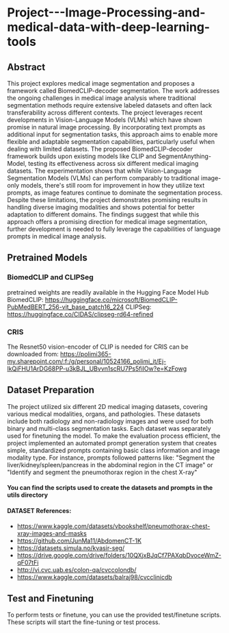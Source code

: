 # Project---Image-Processing-and-medical-data-with-deep-learning-tools

## Abstract

This project explores medical image segmentation and proposes a framework called BiomedCLIP-decoder segmentation. The work addresses the ongoing challenges in medical image analysis where traditional segmentation methods require extensive labeled datasets and often lack transferability across different contexts. The project leverages recent developments in Vision-Language Models (VLMs) which have shown promise in natural image processing. By incorporating text prompts as additional input for segmentation tasks, this approach aims to enable more flexible and adaptable segmentation capabilities, particularly useful when dealing with limited datasets. The proposed BiomedCLIP-decoder framework builds upon existing models like CLIP and SegmentAnything-Model, testing its effectiveness across six different medical imaging datasets. The experimentation shows that while Vision-Language Segmentation Models (VLMs) can perform comparably to traditional image-only models, there's still room for improvement in how they utilize text prompts, as image features continue to dominate the segmentation process. Despite these limitations, the project demonstrates promising results in handling diverse imaging modalities and shows potential for better adaptation to different domains. The findings suggest that while this approach offers a promising direction for medical image segmentation, further development is needed to fully leverage the capabilities of language prompts in medical image analysis.

## Pretrained Models

### BiomedCLIP and CLIPSeg
pretrained weights are readily available in the Hugging Face Model Hub
BiomedCLIP: https://huggingface.co/microsoft/BiomedCLIP-PubMedBERT_256-vit_base_patch16_224
CLIPSeg: https://huggingface.co/CIDAS/clipseg-rd64-refined

### CRIS
The Resnet50 vision-encoder of CLIP is needed for CRIS can be downloaded from: https://polimi365-my.sharepoint.com/:f:/g/personal/10524166_polimi_it/Ej-lkQiFHU1ArDG68PP-u3kBJL_UBvvn1scRU7Ps5fiIOw?e=KzFowg


## Dataset Preparation

The project utilized six different 2D medical imaging datasets, covering various medical modalities, organs, and pathologies. These datasets include both radiology and non-radiology images and were used for both binary and multi-class segmentation tasks. Each dataset was separately used for finetuning the model. To make the evaluation process efficient, the project implemented an automated prompt generation system that creates simple, standardized prompts containing basic class information and image modality type.
For instance, prompts followed patterns like:
"Segment the liver/kidney/spleen/pancreas in the abdominal region in the CT image" or "Identify and segment the pneumothorax region in the chest X-ray"

#### You can find the scripts used to create the datasets and prompts in the utils directory

#### DATASET References:
- https://www.kaggle.com/datasets/vbookshelf/pneumothorax-chest-xray-images-and-masks
- https://github.com/JunMa11/AbdomenCT-1K
- https://datasets.simula.no/kvasir-seg/
- https://drive.google.com/drive/folders/10QXjxBJqCf7PAXqbDvoceWmZ-qF07tFi
- http://vi.cvc.uab.es/colon-qa/cvccolondb/
- https://www.kaggle.com/datasets/balraj98/cvcclinicdb

## Test and Finetuning

To perform tests or finetune, you can use the provided test/finetune scripts. These scripts will start the fine-tuning or test process.


